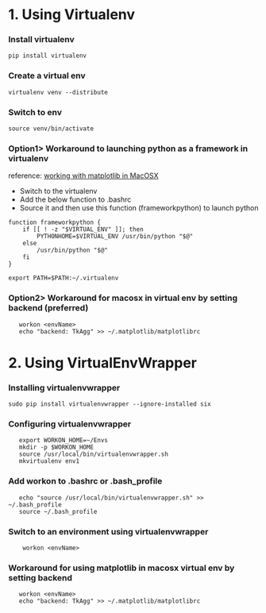 # 1. Using Virtualenv

### Install virtualenv
```pip install virtualenv```

### Create a virtual env 
```virtualenv venv --distribute```

### Switch to env
```source venv/bin/activate```
 
### Option1> Workaround to launching python as a framework in virtualenv
reference: [working with matplotlib in MacOSX](https://matplotlib.org/faq/osx_framework.html#working-with-matplotlib-on-osx)

* Switch to the virtualenv
* Add the below function to .bashrc
* Source it and then use this function (frameworkpython) to launch python 

```
function frameworkpython {
    if [[ ! -z "$VIRTUAL_ENV" ]]; then
        PYTHONHOME=$VIRTUAL_ENV /usr/bin/python "$@"
    else
        /usr/bin/python "$@"
    fi
}

export PATH=$PATH:~/.virtualenv
```
### Option2> Workaround for macosx in virtual env by setting backend (preferred)
```
   workon <envName>
   echo "backend: TkAgg" >> ~/.matplotlib/matplotlibrc
```


# 2. Using VirtualEnvWrapper 

### Installing virtualenvwrapper
```sudo pip install virtualenvwrapper --ignore-installed six```

### Configuring virtualenvwrapper
```
   export WORKON_HOME=~/Envs
   mkdir -p $WORKON_HOME
   source /usr/local/bin/virtualenvwrapper.sh
   mkvirtualenv env1
```

### Add workon to .bashrc or .bash_profile
```
   echo "source /usr/local/bin/virtualenvwrapper.sh" >> ~/.bash_profile
   source ~/.bash_profile
```

### Switch to an environment using virtualenvwrapper
```
    workon <envName>
```

### Workaround for using matplotlib in macosx virtual env by setting backend
```
   workon <envName>
   echo "backend: TkAgg" >> ~/.matplotlib/matplotlibrc
```
